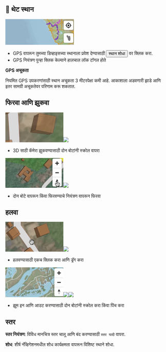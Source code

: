 ## 🎯 थेट स्थान

![](../assets/img/help-geolocate.gif)

- GPS वापरून तुमच्या डिव्हाइसच्या स्थानाला प्रवेश देण्यासाठी <button class="geolocate">स्थान शोधा</button> वर क्लिक करा.
- GPS नियंत्रण पुन्हा क्लिक केल्याने हालचाल लॉक टॉगल होते

**GPS अचूकता**

नियमित GPS उपकरणांसाठी स्थान अचूकता 3 मीटरपेक्षा कमी आहे. आकाशाला अडवणारी झाडे आणि इतर सामग्री अचूकतेवर परिणाम करू शकतात.

## फिरवा आणि झुकवा 

![](../assets/img/help-tilt.gif)![](https://upload.wikimedia.org/wikipedia/commons/thumb/f/f1/Gestures_Two_Finger_Scroll.png/100px-Gestures_Two_Finger_Scroll.png)

- 3D साठी कॅमेरा झुकवण्यासाठी दोन बोटांनी स्क्रोल वापरा

![](../assets/img/help-rotate.gif)![](https://upload.wikimedia.org/wikipedia/commons/thumb/1/16/Gestures_Rotate.png/100px-Gestures_Rotate.png)

- दोन बोटे वापरून किंवा फिरवण्याचे नियंत्रण वापरून फिरवा


## हलवा

![](../assets/img/help-pan.gif)![](https://upload.wikimedia.org/wikipedia/commons/thumb/8/8d/Gestures_Pan.png/100px-Gestures_Pan.png)

- हलवण्यासाठी एकच क्लिक करा आणि ड्रॅग करा

![](../assets/img/help-zoom.gif)![](https://upload.wikimedia.org/wikipedia/commons/thumb/f/f1/Gestures_Two_Finger_Scroll.png/100px-Gestures_Two_Finger_Scroll.png)![](https://upload.wikimedia.org/wikipedia/commons/thumb/b/bd/Gestures_Unpinch.png/100px-Gestures_Unpinch.png)

- झूम इन आणि आउट करण्यासाठी दोन बोटांनी स्क्रोल करा किंवा पिंच करा



## स्तर

**स्तर नियंत्रण**: विविध मानचित्र स्तर चालू आणि बंद करण्यासाठी `स्तर यादी` वापरा.

**शोध**: शीर्ष नॅव्हिगेशनमधील शोध कार्यक्षमता वापरून विशिष्ट स्थाने शोधा.
